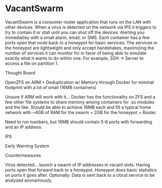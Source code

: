 # VacantSwarm

VacantSwarm is a consumer router application that runs on the LAN with other devices. When a virus is detected on the network via IPS it triggers to try to contain it or stall until you can shut off the devices. Alerting you immediatley with a small alarm, email, or SMS. Each container has a few ports open that route back to a honeypot for basic services. The services in the honeypot are lightweight and only accept handshakes, maximizing the number of services it can monitor for in favor of being able to simulate exactly what it wants to do within one. For example, SSH -> Server to access a file on partition 1.


Thought Board

OpenZFS on ARM + Deduplication w/ Memory through Docker for miminal footprint with a lot of small (16MB containers)

Unsure if ARM will work with it... Docker has the functionality on ZFS and a few other file systems to share memory among containers for .so modules and the like. Should be able to achieve 16MB each and fill a typical home network with ~4GB of RAM for the swarm + 2GB for the honeypot + Router.

Need to run numbers, but 16MB should contain 5-8 ports with forwarding and an IP address.


IPS

Early Warning System 

Countermeasures


Virus detected... launch a swarm of IP addresses in vacant slots. Having ports open that forward back to a honeypot. Honeypot does basic statistics on ports it goes after. Optionally: Data is sent back to a cloud service to be analyzed anonamously. 
